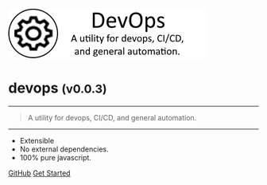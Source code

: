 <!-- _coverpage.md -->

![logo](media/devops-banner-large.png)

# devops <small>(v0.0.3)</small>

<hr>

> A utility for devops, CI/CD, and general automation.

<hr>

- Extensible
- No external dependencies.
- 100% pure javascript.

[GitHub](https://github.com/liquicode/devops)
[Get Started](external/readme.md)


<!-- background image -->
<!-- ![]() -->

<!-- background color -->
<!-- ![color](#cceeff) -->
<!-- ![color](#2980B9) -->
